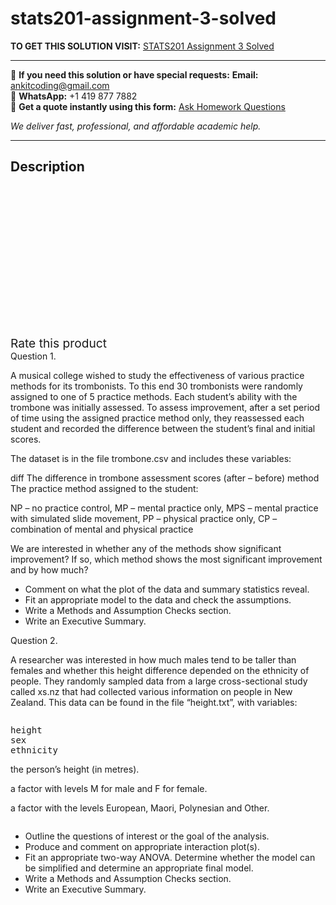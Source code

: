 # stats201-assignment-3-solved
**TO GET THIS SOLUTION VISIT:** [STATS201 Assignment 3 Solved](https://www.ankitcodinghub.com/product/stats201-assignment-3-solved/)


---

📩 **If you need this solution or have special requests:** **Email:** ankitcoding@gmail.com  
📱 **WhatsApp:** +1 419 877 7882  
📄 **Get a quote instantly using this form:** [Ask Homework Questions](https://www.ankitcodinghub.com/services/ask-homework-questions/)

*We deliver fast, professional, and affordable academic help.*

---

<h2>Description</h2>



<div class="kk-star-ratings kksr-auto kksr-align-center kksr-valign-top" data-payload="{&quot;align&quot;:&quot;center&quot;,&quot;id&quot;:&quot;91880&quot;,&quot;slug&quot;:&quot;default&quot;,&quot;valign&quot;:&quot;top&quot;,&quot;ignore&quot;:&quot;&quot;,&quot;reference&quot;:&quot;auto&quot;,&quot;class&quot;:&quot;&quot;,&quot;count&quot;:&quot;0&quot;,&quot;legendonly&quot;:&quot;&quot;,&quot;readonly&quot;:&quot;&quot;,&quot;score&quot;:&quot;0&quot;,&quot;starsonly&quot;:&quot;&quot;,&quot;best&quot;:&quot;5&quot;,&quot;gap&quot;:&quot;4&quot;,&quot;greet&quot;:&quot;Rate this product&quot;,&quot;legend&quot;:&quot;0\/5 - (0 votes)&quot;,&quot;size&quot;:&quot;24&quot;,&quot;title&quot;:&quot;STATS201 Assignment 3 Solved&quot;,&quot;width&quot;:&quot;0&quot;,&quot;_legend&quot;:&quot;{score}\/{best} - ({count} {votes})&quot;,&quot;font_factor&quot;:&quot;1.25&quot;}">

<div class="kksr-stars">

<div class="kksr-stars-inactive">
            <div class="kksr-star" data-star="1" style="padding-right: 4px">


<div class="kksr-icon" style="width: 24px; height: 24px;"></div>
        </div>
            <div class="kksr-star" data-star="2" style="padding-right: 4px">


<div class="kksr-icon" style="width: 24px; height: 24px;"></div>
        </div>
            <div class="kksr-star" data-star="3" style="padding-right: 4px">


<div class="kksr-icon" style="width: 24px; height: 24px;"></div>
        </div>
            <div class="kksr-star" data-star="4" style="padding-right: 4px">


<div class="kksr-icon" style="width: 24px; height: 24px;"></div>
        </div>
            <div class="kksr-star" data-star="5" style="padding-right: 4px">


<div class="kksr-icon" style="width: 24px; height: 24px;"></div>
        </div>
    </div>

<div class="kksr-stars-active" style="width: 0px;">
            <div class="kksr-star" style="padding-right: 4px">


<div class="kksr-icon" style="width: 24px; height: 24px;"></div>
        </div>
            <div class="kksr-star" style="padding-right: 4px">


<div class="kksr-icon" style="width: 24px; height: 24px;"></div>
        </div>
            <div class="kksr-star" style="padding-right: 4px">


<div class="kksr-icon" style="width: 24px; height: 24px;"></div>
        </div>
            <div class="kksr-star" style="padding-right: 4px">


<div class="kksr-icon" style="width: 24px; height: 24px;"></div>
        </div>
            <div class="kksr-star" style="padding-right: 4px">


<div class="kksr-icon" style="width: 24px; height: 24px;"></div>
        </div>
    </div>
</div>


<div class="kksr-legend" style="font-size: 19.2px;">
            <span class="kksr-muted">Rate this product</span>
    </div>
    </div>
<div class="page" title="Page 2">
<div class="layoutArea">
<div class="column">
Question 1.

A musical college wished to study the effectiveness of various practice methods for its trombonists. To this end 30 trombonists were randomly assigned to one of 5 practice methods. Each student’s ability with the trombone was initially assessed. To assess improvement, after a set period of time using the assigned practice method only, they reassessed each student and recorded the difference between the student’s final and initial scores.

The dataset is in the file trombone.csv and includes these variables:

diff The difference in trombone assessment scores (after – before) method The practice method assigned to the student:

NP – no practice control, MP – mental practice only, MPS – mental practice with simulated slide movement, PP – physical practice only, CP – combination of mental and physical practice

We are interested in whether any of the methods show significant improvement? If so, which method shows the most significant improvement and by how much?

<ul>
<li>Comment on what the plot of the data and summary statistics reveal.</li>
<li>Fit an appropriate model to the data and check the assumptions.</li>
<li>Write a Methods and Assumption Checks section.</li>
<li>Write an Executive Summary.</li>
</ul>
</div>
</div>
</div>
<div class="page" title="Page 3">
<div class="layoutArea">
<div class="column">
Question 2.

A researcher was interested in how much males tend to be taller than females and whether this height difference depended on the ethnicity of people. They randomly sampled data from a large cross-sectional study called xs.nz that had collected various information on people in New Zealand. This data can be found in the file “height.txt”, with variables:

</div>
</div>
<div class="layoutArea">
<div class="column">
<pre>height
sex
ethnicity
</pre>
</div>
<div class="column">
the person’s height (in metres).

a factor with levels M for male and F for female.

a factor with the levels European, Maori, Polynesian and Other.

</div>
</div>
<div class="layoutArea">
<div class="column">
<ul>
<li>Outline the questions of interest or the goal of the analysis.</li>
<li>Produce and comment on appropriate interaction plot(s).</li>
<li>Fit an appropriate two-way ANOVA. Determine whether the model can be simplified and determine an appropriate final model.</li>
<li>Write a Methods and Assumption Checks section.</li>
<li>Write an Executive Summary.</li>
</ul>
</div>
</div>
</div>
